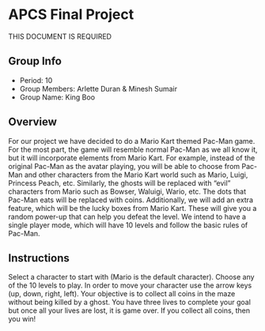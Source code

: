 # APCS Final Project
THIS DOCUMENT IS REQUIRED
## Group Info
- Period: 10
- Group Members: Arlette Duran & Minesh Sumair
- Group Name: King Boo
## Overview
For our project we have decided to do a Mario Kart themed Pac-Man game. For the most part, the game will resemble normal Pac-Man as we all know it, but it will incorporate elements from Mario Kart. For example, instead of the original Pac-Man as the avatar playing, you will be able to choose from Pac-Man and other characters from the Mario Kart world such as Mario, Luigi, Princess Peach, etc. Similarly, the ghosts will be replaced with “evil” characters from Mario such as Bowser, Waluigi, Wario, etc. The dots that Pac-Man eats will be replaced with coins. Additionally, we will add an extra feature, which will be the lucky boxes from Mario Kart. These will give you a random power-up that can help you defeat the level. We intend to have a single player mode, which will have 10 levels and follow the basic rules of Pac-Man.
## Instructions
Select a character to start with (Mario is the default character). Choose any of the 10 levels to play. In order to move your character use the arrow keys (up, down, right, left). Your objective is to collect all coins in the maze without being killed by a ghost. You have three lives to complete your goal but once all your lives are lost, it is game over. If you collect all coins, then you win!
